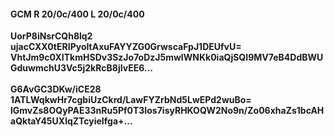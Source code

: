 #### GCM R 20/0c/400 L 20/0c/400
**UorP8iNsrCQh8lq2**<br/>**ujacCXX0tERIPyoItAxuFAYYZG0GrwscaFpJ1DEUfvU=**<br/>**VhtJm9c0XITkmHSDv3SzJo7oDzJ5mwIWNKk0iaQjSQI9MV7eB4DdBWUGduwmchU3Vc5j2kRcB8jIvEE6...**<br/><br/>
**G6AvGC3DKw/iCE28**<br/>**1ATLWqkwHr7cgbiUzCkrd/LawFYZrbNd5LwEPd2wuBo=**<br/>**lGmvZs8OQyPAE33nRu5Pf0T3Ios7isyRHKOQW2No9n/Zo06xhaZs1bcAHaQktaY45UXlqZTcyieIfga+...**